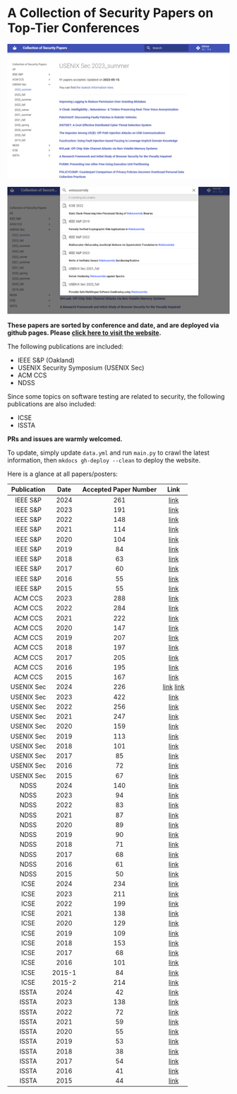 # A Collection of Security Papers on Top-Tier Conferences

![overview](./img/Snipaste_2023-05-19_16-31-36.png)

![search](./img/Snipaste_2023-05-19_16-32-44.png)
    
**These papers are sorted by conference and date, and are deployed via github pages. Please [click here to visit the website](https://sec.c01dkit.com).**
    
The following publications are included:

- IEEE S&P (Oakland)
- USENIX Security Symposium (USENIX Sec)
- ACM CCS
- NDSS

Since some topics on software testing are related to security, the following publications are also included:

- ICSE
- ISSTA

**PRs and issues are warmly welcomed.**

To update, simply update `data.yml` and run `main.py` to crawl the latest information, then `mkdocs gh-deploy --clean` to deploy the website.

Here is a glance at all papers/posters:

| Publication | Date | Accepted Paper Number | Link |
| :---: | :---: | :---: | :---: |
| IEEE S&P | 2024 | 261 | [link](https://sp2024.ieee-security.org/accepted-papers.html)  |
| IEEE S&P | 2023 | 191 | [link](https://dblp.org/db/conf/sp/sp2023.html)  |
| IEEE S&P | 2022 | 148 | [link](https://dblp.org/db/conf/sp/sp2022.html)  |
| IEEE S&P | 2021 | 114 | [link](https://dblp.org/db/conf/sp/sp2021.html)  |
| IEEE S&P | 2020 | 104 | [link](https://dblp.org/db/conf/sp/sp2020.html)  |
| IEEE S&P | 2019 | 84 | [link](https://dblp.org/db/conf/sp/sp2019.html)  |
| IEEE S&P | 2018 | 63 | [link](https://dblp.org/db/conf/sp/sp2018.html)  |
| IEEE S&P | 2017 | 60 | [link](https://dblp.org/db/conf/sp/sp2017.html)  |
| IEEE S&P | 2016 | 55 | [link](https://dblp.org/db/conf/sp/sp2016.html)  |
| IEEE S&P | 2015 | 55 | [link](https://dblp.org/db/conf/sp/sp2015.html)  |
| ACM CCS | 2023 | 288 | [link](https://dblp.org/db/conf/ccs/ccs2023.html)  |
| ACM CCS | 2022 | 284 | [link](https://dblp.org/db/conf/ccs/ccs2022.html)  |
| ACM CCS | 2021 | 222 | [link](https://dblp.org/db/conf/ccs/ccs2021.html)  |
| ACM CCS | 2020 | 147 | [link](https://dblp.org/db/conf/ccs/ccs2020.html)  |
| ACM CCS | 2019 | 207 | [link](https://dblp.org/db/conf/ccs/ccs2019.html)  |
| ACM CCS | 2018 | 197 | [link](https://dblp.org/db/conf/ccs/ccs2018.html)  |
| ACM CCS | 2017 | 205 | [link](https://dblp.org/db/conf/ccs/ccs2017.html)  |
| ACM CCS | 2016 | 195 | [link](https://dblp.org/db/conf/ccs/ccs2016.html)  |
| ACM CCS | 2015 | 167 | [link](https://dblp.org/db/conf/ccs/ccs2015.html)  |
| USENIX Sec | 2024 | 226 | [link](https://www.usenix.org/conference/usenixsecurity24/summer-accepted-papers) [link](https://www.usenix.org/conference/usenixsecurity24/fall-accepted-papers)  |
| USENIX Sec | 2023 | 422 | [link](https://dblp.org/db/conf/uss/uss2023.html)  |
| USENIX Sec | 2022 | 256 | [link](https://dblp.org/db/conf/uss/uss2022.html)  |
| USENIX Sec | 2021 | 247 | [link](https://dblp.org/db/conf/uss/uss2021.html)  |
| USENIX Sec | 2020 | 159 | [link](https://dblp.org/db/conf/uss/uss2020.html)  |
| USENIX Sec | 2019 | 113 | [link](https://dblp.org/db/conf/uss/uss2019.html)  |
| USENIX Sec | 2018 | 101 | [link](https://dblp.org/db/conf/uss/uss2018.html)  |
| USENIX Sec | 2017 | 85 | [link](https://dblp.org/db/conf/uss/uss2017.html)  |
| USENIX Sec | 2016 | 72 | [link](https://dblp.org/db/conf/uss/uss2016.html)  |
| USENIX Sec | 2015 | 67 | [link](https://dblp.org/db/conf/uss/uss2015.html)  |
| NDSS | 2024 | 140 | [link](https://www.ndss-symposium.org/ndss-program/symposium-2024)  |
| NDSS | 2023 | 94 | [link](https://dblp.org/db/conf/ndss/ndss2023.html)  |
| NDSS | 2022 | 83 | [link](https://dblp.org/db/conf/ndss/ndss2022.html)  |
| NDSS | 2021 | 87 | [link](https://dblp.org/db/conf/ndss/ndss2021.html)  |
| NDSS | 2020 | 89 | [link](https://dblp.org/db/conf/ndss/ndss2020.html)  |
| NDSS | 2019 | 90 | [link](https://dblp.org/db/conf/ndss/ndss2019.html)  |
| NDSS | 2018 | 71 | [link](https://dblp.org/db/conf/ndss/ndss2018.html)  |
| NDSS | 2017 | 68 | [link](https://dblp.org/db/conf/ndss/ndss2017.html)  |
| NDSS | 2016 | 61 | [link](https://dblp.org/db/conf/ndss/ndss2016.html)  |
| NDSS | 2015 | 50 | [link](https://dblp.org/db/conf/ndss/ndss2015.html)  |
| ICSE | 2024 | 234 | [link](https://conf.researchr.org/track/icse-2024/icse-2024-research-track?#event-overview)  |
| ICSE | 2023 | 211 | [link](https://dblp.org/db/conf/icse/icse2023.html)  |
| ICSE | 2022 | 199 | [link](https://dblp.org/db/conf/icse/icse2022.html)  |
| ICSE | 2021 | 138 | [link](https://dblp.org/db/conf/icse/icse2021.html)  |
| ICSE | 2020 | 129 | [link](https://dblp.org/db/conf/icse/icse2020.html)  |
| ICSE | 2019 | 109 | [link](https://dblp.org/db/conf/icse/icse2019.html)  |
| ICSE | 2018 | 153 | [link](https://dblp.org/db/conf/icse/icse2018.html)  |
| ICSE | 2017 | 68 | [link](https://dblp.org/db/conf/icse/icse2017.html)  |
| ICSE | 2016 | 101 | [link](https://dblp.org/db/conf/icse/icse2016.html)  |
| ICSE | 2015-1 | 84 | [link](https://dblp.org/db/conf/icse/icse2015-1.html)  |
| ICSE | 2015-2 | 214 | [link](https://dblp.org/db/conf/icse/icse2015-2.html)  |
| ISSTA | 2024 | 42 | [link](https://2024.issta.org/track/issta-2024-papers#event-overview)  |
| ISSTA | 2023 | 138 | [link](https://dblp.org/db/conf/issta/issta2023.html)  |
| ISSTA | 2022 | 72 | [link](https://dblp.org/db/conf/issta/issta2022.html)  |
| ISSTA | 2021 | 59 | [link](https://dblp.org/db/conf/issta/issta2021.html)  |
| ISSTA | 2020 | 55 | [link](https://dblp.org/db/conf/issta/issta2020.html)  |
| ISSTA | 2019 | 53 | [link](https://dblp.org/db/conf/issta/issta2019.html)  |
| ISSTA | 2018 | 38 | [link](https://dblp.org/db/conf/issta/issta2018.html)  |
| ISSTA | 2017 | 54 | [link](https://dblp.org/db/conf/issta/issta2017.html)  |
| ISSTA | 2016 | 41 | [link](https://dblp.org/db/conf/issta/issta2016.html)  |
| ISSTA | 2015 | 44 | [link](https://dblp.org/db/conf/issta/issta2015.html)  |
